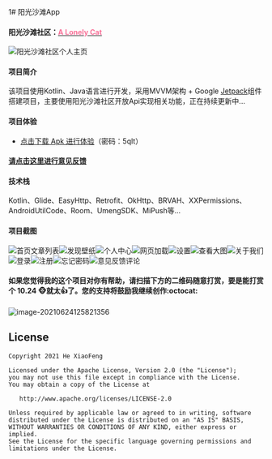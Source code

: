 1# 阳光沙滩App

#### 阳光沙滩社区：[<font color="#FA7299">A Lonely Cat</font>](https://www.sunofbeach.net/u/1204736502274318336)

![阳光沙滩社区个人主页](https://gitee.com/anjiemo/figure-bed/raw/master/img/20210624130828.png)

#### 项目简介

该项目使用Kotlin、Java语言进行开发，采用MVVM架构 + Google [Jetpack](https://developer.android.google.cn/jetpack)组件搭建项目，主要使用阳光沙滩社区开放Api实现相关功能，正在持续更新中...

#### 项目体验

* [点击下载 Apk 进行体验](https://wwa.lanzoui.com/b02zz8dva)（密码：5qlt）

#### [请点击这里进行意见反馈](https://support.qq.com/product/333302)

#### 技术栈

Kotlin、Glide、EasyHttp、Retrofit、OkHttp、BRVAH、XXPermissions、AndroidUtilCode、Room、UmengSDK、MiPush等...

#### 项目截图

![首页文章列表](https://gitee.com/anjiemo/figure-bed/raw/master/img/20210624135004.png)![发现壁纸](https://gitee.com/anjiemo/figure-bed/raw/master/img/20210624135213.png)![个人中心](https://gitee.com/anjiemo/figure-bed/raw/master/img/20210624135330.png)![网页加载](https://gitee.com/anjiemo/figure-bed/raw/master/img/20210624135801.png)![设置](https://gitee.com/anjiemo/figure-bed/raw/master/img/20210624140154.png)![查看大图](https://gitee.com/anjiemo/figure-bed/raw/master/img/20210624140112.png)![关于我们](https://gitee.com/anjiemo/figure-bed/raw/master/img/20210624140242.png)![登录](https://gitee.com/anjiemo/figure-bed/raw/master/img/20210624142712.png)![注册](https://gitee.com/anjiemo/figure-bed/raw/master/img/20210624142801.png)![忘记密码](https://gitee.com/anjiemo/figure-bed/raw/master/img/20210624142837.png)![意见反馈评论](https://gitee.com/anjiemo/figure-bed/raw/master/img/20210624135958.png)

#### 如果您觉得我的这个项目对你有帮助，请扫描下方的二维码随意打赏，要是能打赏个 10.24 :monkey_face:就太:thumbsup:了。您的支持将鼓励我继续创作:octocat:

![image-20210624125821356](https://gitee.com/anjiemo/figure-bed/raw/master/img/20210624125821.png)



## License

```text
Copyright 2021 He XiaoFeng

Licensed under the Apache License, Version 2.0 (the "License");
you may not use this file except in compliance with the License.
You may obtain a copy of the License at

   http://www.apache.org/licenses/LICENSE-2.0

Unless required by applicable law or agreed to in writing, software
distributed under the License is distributed on an "AS IS" BASIS,
WITHOUT WARRANTIES OR CONDITIONS OF ANY KIND, either express or implied.
See the License for the specific language governing permissions and
limitations under the License.
```